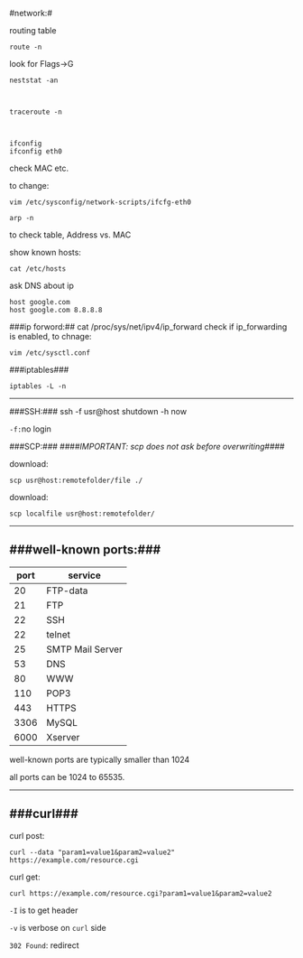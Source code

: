 #network:#

routing table

    route -n
look for Flags->G

    neststat -an

 

    traceroute -n

 
    
    ifconfig
    ifconfig eth0

check MAC etc.

to change:

    vim /etc/sysconfig/network-scripts/ifcfg-eth0

    arp -n

to check table, Address vs. MAC

show known hosts:

    cat /etc/hosts

ask DNS about ip

    host google.com
    host google.com 8.8.8.8

###ip forword:##
    cat /proc/sys/net/ipv4/ip_forward 
check if ip_forwarding is enabled, to chnage:

    vim /etc/sysctl.conf
    
###iptables###

    iptables -L -n
    
    
----
###SSH:###
    ssh -f usr@host shutdown -h now

`-f:`no login

###SCP:###
####*IMPORTANT: scp does not ask before overwriting*####

download:

    scp usr@host:remotefolder/file ./

download:

    scp localfile usr@host:remotefolder/ 

---
###well-known ports:###
---
|port|service|
|------------|------|
|20|FTP-data|
|21|FTP|
|22|SSH|
|22|telnet|
|25|SMTP Mail Server|
|53|DNS|
|80|WWW|
|110|POP3|
|443|HTTPS|
|3306|MySQL|
|6000|Xserver|

well-known ports are typically smaller than 1024

all ports can be 1024 to 65535.

---
###curl###
---

curl post:

    curl --data "param1=value1&param2=value2" https://example.com/resource.cgi

curl get:

    curl https://example.com/resource.cgi?param1=value1&param2=value2

`-I` is to get header

`-v` is verbose on `curl` side


`302 Found`: redirect
